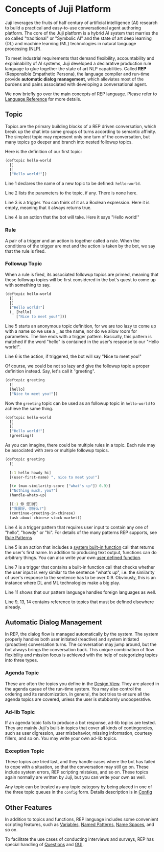# Concepts of Juji Platform

Juji leverages the fruits of half century of artificial
intelligence (AI) research to build a practical and easy-to-use conversational
agent authoring platform. The core of the Juji platform is a hybrid AI system
that marries the so called "traditional" or "Symbolic AI" and the state of art deep learning
(DL) and machine learning (ML) technologies in natural language processing (NLP).

To meet industrial requirements that demand flexibility, accountability and
explainability of AI systems, Juji developed a declarative production rule
language to glue together the state of art NLP
capabilities. Called **REP** (Responsible Empathetic Persona), the language compiler
and run-time provide **automatic dialog management**, which alleviates most of the
burdens and pains associated with developing a conversational agent.

We now briefly go over the main concepts of REP language. Please refer to [Language
Reference](reference.md) for more details.

## Topic

Topics are the primary building blocks of a REP driven conversation, which break
up the chat into some groups of turns according to semantic affinity. The
simplest topic may represent only one turn of the conversation, but many topics go
deeper and branch into nested followup topics.

Here is the definition of our first topic:

```clojure
(deftopic hello-world
  []
  []
  ["Hello world!"])
```

Line 1 declares the name of a new topic to be defined: `hello-world`.

Line 2 lists the parameters to the topic, if any. There is none here.

Line 3 is a trigger. You can think of it as a Boolean expression. Here it is empty,
meaning that it always returns true.

Line 4 is an action that the bot will take. Here it says "Hello world!"

### Rule

A pair of a trigger and an action is together called a rule. When the conditions
of the trigger are met and the action is taken by the bot, we say that the rule is fired.

### Followup Topic

When a rule is fired, its associated followup topics are primed, meaning that
these followup topics will be first considered in the bot's quest to come up
with something to say.

```clojure
(deftopic hello-world
  []
  []
  ["Hello world!"]
  (_ [hello]
     ["Nice to meet you!"]))

```
Line 5 starts an anonymous topic definition, for we are too lazy to come up with
a name so we use a `_` as the name, nor do we allow room for parameters. The line
ends with a trigger pattern. Basically, this pattern is matched if the word
"hello" is contained in the user's response to our "Hello world!".

Line 6 is the action, if triggered, the bot will say "Nice to meet you!"

Of course, we could be not so lazy and give the followup topic a proper
definition instead. Say, let's call it "greeting".

```clojure
(deftopic greeting
  []
  [hello]
  ["Nice to meet you!"])

```

Now the `greeting` topic can be used as an followup topic in `hello-world` to
achieve the same thing.

```clojure
(deftopic hello-world
  []
  []
  ["Hello world!"]
  (greeting))

```

As you can imagine, there could be multiple rules in a topic. Each rule may be
associated with zero or multiple followup topics.

```clojure
(deftopic greeting
  []

  [:1 hello howdy hi]
  [(user-first-name) ", nice to meet you!"]

  [(> (max-similarity-score ["what's up"]) 0.9)]
  ["Nothing much, you?"]
  (handle-whats-up)

  [[:1 你 您]好]
  ["我很好，你好么?"]
  (continue-greeting-in-chinese)
  (ask-about-chinese-stock-market))

```
Line 4 is a trigger pattern that requires user input to contain any one of "hello",
"howdy" or "hi". For details of the many patterns REP supports, see [Rule Patterns](reference.md#rule-pattern)

Line 5 is an action that includes a [system built-in function](function.md) call
that returns the user's first name. In addition to producing text output,
functions can do arbitrary things. You can also write your own [user defined function](udf.md).

Line 7 is a trigger that contains a built-in function call that checks whether
the user input is very similar to the sentence "what's up", i.e. the similarity
of user's response to the sentence has to be over 0.9. Obviously, this is an
instance where DL and ML technologies make a big play.

Line 11 shows that our pattern language handles foreign languages as well.

Line 9, 13, 14 contains reference to topics that must be defined elsewhere
already.

## Automatic Dialog Management

In REP, the dialog flow is managed automatically by the system. The system
properly handles both user initiated (reactive) and system initiated (proactive)
conversation turns. The conversation may jump around, but the bot always brings
the conversation back. This unique combination of flow flexibility and mission
focus is achieved with the help of categorizing topics into three types.

### Agenda Topic

These are often the topics you define in the [Design View](design.md). They
are placed in the agenda queue of the run-time system. You may also control the
ordering and its randomization. In general, the bot tries to ensure all the
agenda topics are covered, unless the user is stubbornly uncooperative.

### Ad-lib Topic

If an agenda topic fails to produce a bot response, ad-lib topics are tested.
They are mainly Juji's built-in topics that cover all kinds of
contingencies, such as user digression, user misbehavior, missing information, courtesy fillers,
and so on. You may write your own ad-lib topics.

### Exception Topic

These topics are tried last, and they handle cases where the bot has failed to
cope with a situation, so that the conversation may still go on. These include
system errors, REP scripting mistakes, and so on. These topics again normally are
written by Juji, but you can write your own as well.

Any topic can be treated as any topic category by being placed in one of the
three topic queues in the `config` form. Details description is in [Config](reference.md#config)

## Other Features

In addition to topics and functions, REP language includes some convenient scripting
features, such as [Variables](reference.md#variable), [Named
Patterns](reference.md#named-pattern), [Name Spaces](reference.md#namespace), and so on.

To facilitate the use cases of conducting interviews and surveys, REP has
special handling of
[Questions](reference.md#question) and [GUI](reference.md#gui).
